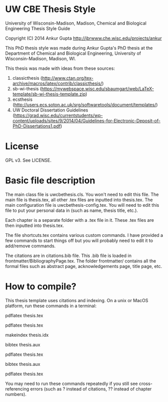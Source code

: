 UW CBE Thesis Style
==
University of Wisconsin-Madison, Madison, Chemical and Biological Engineering Thesis Style Guide

Copyright (C) 2014 Ankur Gupta http://jbrwww.che.wisc.edu/projects/ankur


This PhD thesis style was made during Ankur Gupta's PhD thesis at the
Department of Chemical and Biological Engineering, 
University of Wisconsin-Madison, Madison, WI. 

This thesis was made with ideas from these sources:
1. classicthesis (http://www.ctan.org/tex-archive/macros/latex/contrib/classicthesis/)
2. sb-wi-thesis (https://mywebspace.wisc.edu/sbaumgart/web/LaTeX-template/sb-wi-thesis-template.zip)
3. ecsthesis (http://users.ecs.soton.ac.uk/srg/softwaretools/document/templates/)
4. UW Doctoral Dissertation Guidelines (https://grad.wisc.edu/currentstudents/wp-content/uploads/sites/9/2014/04/Guidelines-for-Electronic-Deposit-of-PhD-Dissertations1.pdf)


License
==
GPL v3. See LICENSE. 


Basic file description
==

The main class file is uwcbethesis.cls. You won't need to edit this file. 
The main file is thesis.tex, all other .tex files are inputted into thesis.tex. 
The main configuration file is uwcbethesis-config.tex. You will need to edit this 
file to put your personal data in (such as name, thesis title, etc.). 

Each chapter is a separate folder with a .tex file in it. These .tex files are then 
inputted into thesis.tex. 

The file shortcuts.tex contains various custom commands. I have provided a few commands 
to start things off but you will probably need to edit it to add/remove commands. 

The citations are in citations.bib file. This .bib file is loaded in 
frontmatter/BibliographyPage.tex. The folder frontmatter/ contains all the formal files 
such as abstract page, acknowledgements page, title page, etc. 


How to compile?
==

This thesis template uses citations and indexing. On a unix or MacOS platform, run these commands 
in a terminal:

pdflatex thesis.tex

pdflatex thesis.tex

makeindex thesis.idx

bibtex thesis.aux

pdflatex thesis.tex

bibtex thesis.aux

pdflatex thesis.tex

You may need to run these commands repeatedly if you still see cross-referencing errors (such 
as ? instead of citations, ?? instead of chapter numbers). 










